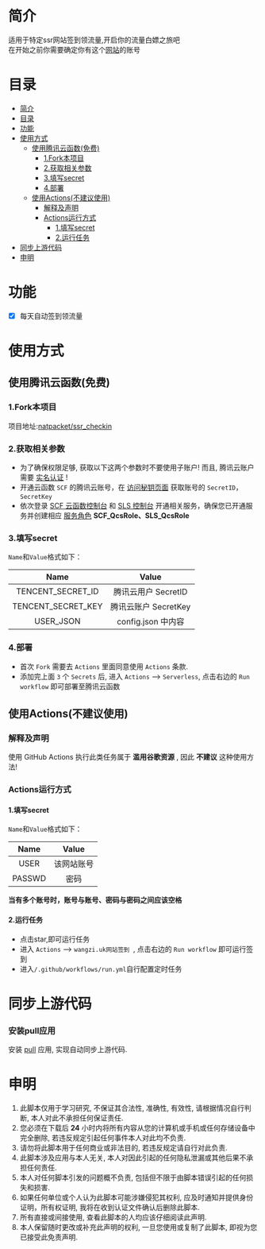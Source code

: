 # 简介

适用于特定ssr网站签到领流量,开启你的流量白嫖之旅吧   
在开始之前你需要确定你有这个[网站](https://wangzi.uk/)的账号

# 目录

- [简介](#简介)
- [目录](#目录)
- [功能](#功能)
- [使用方式](#使用方式)
  - [使用腾讯云函数(免费)](#使用腾讯云函数免费)
    - [1.Fork本项目](1.Fork本项目)
    - [2.获取相关参数](2.获取相关参数)
    - [3.填写secret](3.填写secret)
    - [4.部署](4.部署)
  - [使用Actions(不建议使用)](#使用Actions不建议使用)
    - [解释及声明](解释及声明)
    - [Actions运行方式](Actions运行方式)
      - [1.填写secret](1.填写secret)
      - [2.运行任务](2.运行任务)
- [同步上游代码](#同步上游代码)
- [申明](#申明)

# 功能

- [x] 每天自动签到领流量

# 使用方式

## 使用腾讯云函数(免费)

### 1.Fork本项目

项目地址:[natpacket/ssr_checkin](https://github.com/natpacket/ssr_checkin)

### 2.获取相关参数

- 为了确保权限足够, 获取以下这两个参数时不要使用子账户! 而且, 腾讯云账户需要 [实名认证](https://console.cloud.tencent.com/developer/auth) !
- 开通云函数 `SCF` 的腾讯云账号，在 [访问秘钥页面](https://console.cloud.tencent.com/cam/capi) 获取账号的 `SecretID`，`SecretKey`
- 依次登录 [SCF 云函数控制台](https://console.cloud.tencent.com/scf) 和 [SLS 控制台](https://console.cloud.tencent.com/sls) 开通相关服务，确保您已开通服务并创建相应 [服务角色](https://console.cloud.tencent.com/cam/role) **SCF_QcsRole、SLS_QcsRole**

### 3.填写secret

`Name`和`Value`格式如下：
  
| Name | Value |
|:---:|:---:|
|TENCENT_SECRET_ID | 腾讯云用户 SecretID|
|TENCENT_SECRET_KEY | 腾讯云账户 SecretKey|
|USER_JSON | config.json 中内容|

### 4.部署

- 首次 `Fork` 需要去 `Actions` 里面同意使用 `Actions` 条款.
- 添加完上面 `3` 个 `Secrets` 后, 进入 `Actions` --> `Serverless`, 点击右边的 `Run workflow` 即可部署至腾讯云函数

## 使用Actions(不建议使用)

### 解释及声明

使用 GitHub Actions 执行此类任务属于 **滥用谷歌资源** , 因此 **不建议** 这种使用方法!

### Actions运行方式

#### 1.填写secret

`Name`和`Value`格式如下：

| Name | Value |
|:---:|:---:|
|USER | 该网站账号|
|PASSWD | 密码|

**当有多个账号时，账号与账号、密码与密码之间应该空格**

#### 2.运行任务

- 点击star,即可运行任务
- 进入 `Actions` --> `wangzi.uk网站签到 `, 点击右边的 `Run workflow` 即可运行签到
- 进入`/.github/workflows/run.yml`自行配置定时任务

# 同步上游代码

### 安装pull应用

安装 [pull](https://github.com/apps/pull) 应用, 实现自动同步上游代码.

# 申明

1. 此脚本仅用于学习研究, 不保证其合法性, 准确性, 有效性, 请根据情况自行判断, 本人对此不承担任何保证责任.
2. 您必须在下载后 **24** 小时内将所有内容从您的计算机或手机或任何存储设备中完全删除, 若违反规定引起任何事件本人对此均不负责.
3. 请勿将此脚本用于任何商业或非法目的, 若违反规定请自行对此负责.
4. 此脚本涉及应用与本人无关, 本人对因此引起的任何隐私泄漏或其他后果不承担任何责任.
5. 本人对任何脚本引发的问题概不负责, 包括但不限于由脚本错误引起的任何损失和损害.
6. 如果任何单位或个人认为此脚本可能涉嫌侵犯其权利, 应及时通知并提供身份证明，所有权证明, 我将在收到认证文件确认后删除此脚本.
7. 所有直接或间接使用, 查看此脚本的人均应该仔细阅读此声明.
8. 本人保留随时更改或补充此声明的权利, 一旦您使用或复制了此脚本, 即视为您已接受此免责声明.
